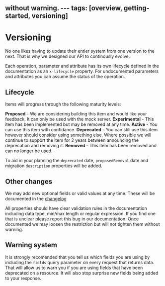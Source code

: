without warning. ---
tags: [overview, getting-started, versioning]
---

# Versioning

No one likes having to update their entier system from one version to the next. That is why we designed our API to continously evolve. 

Each operation, parameter and attribute has its own lifecycle defined in the documentation as an `x-lifecycle` property. For undocumented parameters and attributes you can assume the status of the operation. 

## Lifecycle
Items will progress through the following maturity levels:

**Proposed** - We are considering building this item and would like your feedback. It can only be used with the mock server.
**Experimental** - This item has been implemented but may be removed at any time. 
**Active** - You can use this item with confidance.
**Deprecated** - You can still use this item however should consider using something else. Where possible we will continue to support the item for 2 years between announcing the deprecation and removing it. 
**Removed** - This item has been removed and can no longer be used. 

To aid in your planning the `deprecated` date, `proposedRemoval` date and migration `description` properties will be added.

## Other changes
We may add new optional fields or valid values at any time. These will be documented in the [changelog](Changelog.md)

All properties should have clear validation rules in the documentation including data type, min/max length or regular expression. If you find one that is unclear please report this bug in our documentation. Once documented we may loosen the restriction but will not tighten them without warning.

## Warning system
It is strongly recomended that you tell us which fields you are using by including the `fields` query parameter on every request that returns data. That will allow us to warn you if you are using fields that have been deprecated on a resource. It will also stop surprise new fields being added to your response.